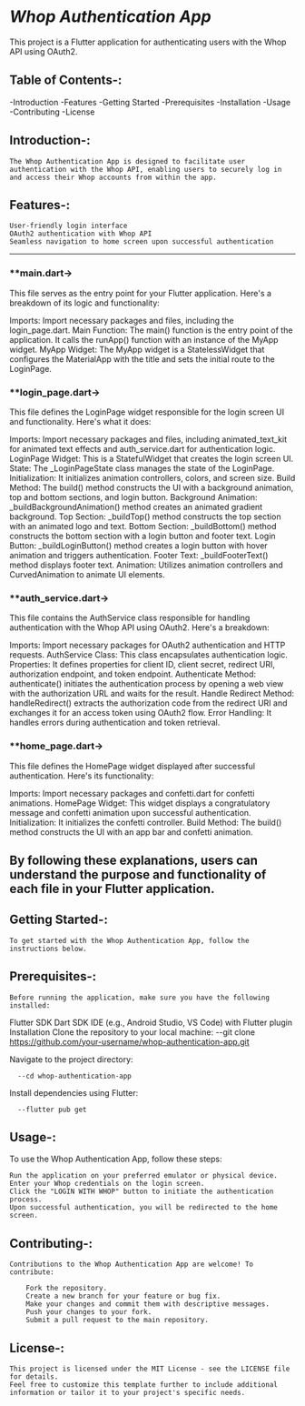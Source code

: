 # **_Whop Authentication App_**

This project is a Flutter application for authenticating users with the Whop API using OAuth2.

## Table of Contents-:

-Introduction
-Features
-Getting Started
-Prerequisites
-Installation
-Usage
-Contributing
-License

## Introduction-:

    The Whop Authentication App is designed to facilitate user authentication with the Whop API, enabling users to securely log in and access their Whop accounts from within the app.

## Features-:

    User-friendly login interface
    OAuth2 authentication with Whop API
    Seamless navigation to home screen upon successful authentication
--------------------------------------------------------------------------------------------------------------------------------------------------------------------------------------------------------------------

### **main.dart->

This file serves as the entry point for your Flutter application. Here's a breakdown of its logic and functionality:

Imports: Import necessary packages and files, including the login_page.dart.
Main Function: The main() function is the entry point of the application. It calls the runApp() function with an instance of the MyApp widget.
MyApp Widget: The MyApp widget is a StatelessWidget that configures the MaterialApp with the title and sets the initial route to the LoginPage.


### **login_page.dart->

This file defines the LoginPage widget responsible for the login screen UI and functionality. Here's what it does:

Imports: Import necessary packages and files, including animated_text_kit for animated text effects and auth_service.dart for authentication logic.
LoginPage Widget: This is a StatefulWidget that creates the login screen UI.
State: The _LoginPageState class manages the state of the LoginPage.
Initialization: It initializes animation controllers, colors, and screen size.
Build Method: The build() method constructs the UI with a background animation, top and bottom sections, and login button.
Background Animation: _buildBackgroundAnimation() method creates an animated gradient background.
Top Section: _buildTop() method constructs the top section with an animated logo and text.
Bottom Section: _buildBottom() method constructs the bottom section with a login button and footer text.
Login Button: _buildLoginButton() method creates a login button with hover animation and triggers authentication.
Footer Text: _buildFooterText() method displays footer text.
Animation: Utilizes animation controllers and CurvedAnimation to animate UI elements.


### **auth_service.dart->

This file contains the AuthService class responsible for handling authentication with the Whop API using OAuth2. Here's a breakdown:

Imports: Import necessary packages for OAuth2 authentication and HTTP requests.
AuthService Class: This class encapsulates authentication logic.
Properties: It defines properties for client ID, client secret, redirect URI, authorization endpoint, and token endpoint.
Authenticate Method: authenticate() initiates the authentication process by opening a web view with the authorization URL and waits for the result.
Handle Redirect Method: handleRedirect() extracts the authorization code from the redirect URI and exchanges it for an access token using OAuth2 flow.
Error Handling: It handles errors during authentication and token retrieval.


### **home_page.dart->

This file defines the HomePage widget displayed after successful authentication. Here's its functionality:

Imports: Import necessary packages and confetti.dart for confetti animations.
HomePage Widget: This widget displays a congratulatory message and confetti animation upon successful authentication.
Initialization: It initializes the confetti controller.
Build Method: The build() method constructs the UI with an app bar and confetti animation.

By following these explanations, users can understand the purpose and functionality of each file in your Flutter application.
---------------------------------------------------------------------------------------------------------------------------------------------------------------------------------------------------------------------

## Getting Started-:

    To get started with the Whop Authentication App, follow the instructions below.

## Prerequisites-:

    Before running the application, make sure you have the following installed:

  Flutter SDK
  Dart SDK
  IDE (e.g., Android Studio, VS Code) with Flutter plugin
  Installation
  Clone the repository to your local machine:
     --git clone https://github.com/your-username/whop-authentication-app.git

   Navigate to the project directory:

      --cd whop-authentication-app
   Install dependencies using Flutter:

      --flutter pub get


## Usage-:

  To use the Whop Authentication App, follow these steps:

    Run the application on your preferred emulator or physical device.
    Enter your Whop credentials on the login screen.
    Click the "LOGIN WITH WHOP" button to initiate the authentication process.
    Upon successful authentication, you will be redirected to the home screen.


## Contributing-: 

    Contributions to the Whop Authentication App are welcome! To contribute:

        Fork the repository.
        Create a new branch for your feature or bug fix.
        Make your changes and commit them with descriptive messages.
        Push your changes to your fork.
        Submit a pull request to the main repository.

## License-:

    This project is licensed under the MIT License - see the LICENSE file for details.
    Feel free to customize this template further to include additional information or tailor it to your project's specific needs.


